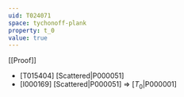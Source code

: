 ```yaml
---
uid: T024071
space: tychonoff-plank
property: t_0
value: true
---
```

[[Proof]]

* [T015404] [Scattered|P000051]
* [I000169] [Scattered|P000051] => [$T_0$|P000001]

